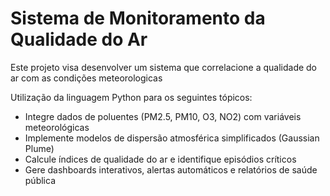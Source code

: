 # Sistema de Monitoramento da Qualidade do Ar

Este projeto visa desenvolver um sistema que correlacione a qualidade do ar com as condições meteorologicas

Utilização da linguagem Python para os seguintes tópicos:

- Integre dados de poluentes (PM2.5, PM10, O3, NO2) com variáveis meteorológicas
- Implemente modelos de dispersão atmosférica simplificados (Gaussian Plume)
- Calcule índices de qualidade do ar e identifique episódios críticos
- Gere dashboards interativos, alertas automáticos e relatórios de saúde pública

